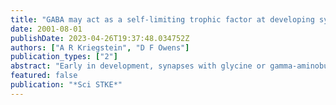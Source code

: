 ```yaml
---
title: "GABA may act as a self-limiting trophic factor at developing synapses"
date: 2001-08-01
publishDate: 2023-04-26T19:37:48.034752Z
authors: ["A R Kriegstein", "D F Owens"]
publication_types: ["2"]
abstract: "Early in development, synapses with glycine or gamma-aminobutyric acid (GABA)-gated chloride channels exhibit the ability to depolarize postsynaptic cells. As the synapses mature and the gradient of chloride ions across the cell membrane is altered, these neurotransmitters signal an inhibitory response, hyperpolarizing the membrane and decreasing neuronal excitability. Kriegstein and Owens discuss how GABA-stimulated up-regulation of the expression of the potassium chloride cotransporter KCC2 may be the mechanism underlying this synaptic switch."
featured: false
publication: "*Sci STKE*"
---
```


